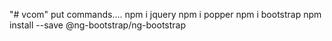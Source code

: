 "# vcom" 
put commands....
npm i jquery
npm i popper
npm i bootstrap
npm install --save @ng-bootstrap/ng-bootstrap
